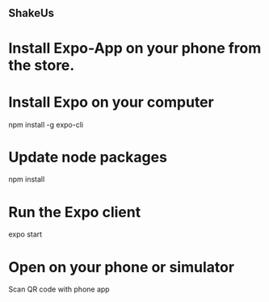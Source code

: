 ## ShakeUs
# Install Expo-App on your phone from the store.
# Install Expo on your computer
npm install -g expo-cli
# Update node packages
npm install
# Run the Expo client
expo start
# Open on your phone or simulator
Scan QR code with phone app
